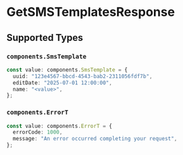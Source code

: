 # GetSMSTemplatesResponse


## Supported Types

### `components.SmsTemplate`

```typescript
const value: components.SmsTemplate = {
  uuid: "123e4567-bbcd-4543-bab2-2311056fdf7b",
  editDate: "2025-07-01 12:00:00",
  name: "<value>",
};
```

### `components.ErrorT`

```typescript
const value: components.ErrorT = {
  errorCode: 1000,
  message: "An error occurred completing your request",
};
```

